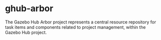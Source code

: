 ghub-arbor
==========

The Gazebo Hub Arbor project represents a central resource repository
for task items and components related to project management, within
the Gazebo Hub project.

